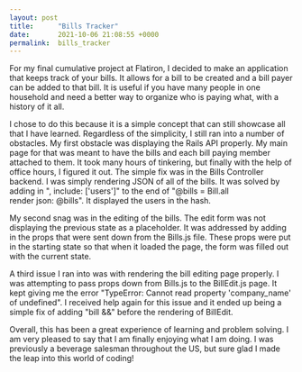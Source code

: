 ```yaml
---
layout: post
title:      "Bills Tracker"
date:       2021-10-06 21:08:55 +0000
permalink:  bills_tracker
---
```




For my final cumulative project at Flatiron, I decided to make an application that keeps track of your bills. It allows for a bill to be created and a bill payer can be added to that bill. It is useful if you have many people in one household and need a better way to organize who is paying what, with a history of it all. 

I chose to do this because it is a simple concept that can still showcase all that I have learned. Regardless of the simplicity, I still ran into a number of obstacles. My first obstacle was displaying the Rails API properly. My main page for that was meant to have the bills and each bill paying member attached to them. It took many hours of tinkering, but finally with the help of office hours, I figured it out. The simple fix was in the Bills Controller backend. I was simply rendering JSON of all of the bills. It was solved by adding in ", include: ['users']" to the end of "@bills = Bill.all       
render json: @bills". It displayed the users in the hash. 

My second snag was in the editing of the bills. The edit form was not displaying the previous state as a placeholder. It was addressed by adding in the props that were sent down from the Bills.js file. These props were put in the starting state so that when it loaded the page, the form was filled out with the current state. 

A third issue I ran into was with rendering the bill editing page properly. I was attempting to pass props down from Bills.js to the BillEdit.js page. It kept giving me the error "TypeError: Cannot read property 'company_name' of undefined". I received help again for this issue and it ended up being a simple fix of adding "bill &&" before the rendering of BillEdit. 

Overall, this has been a great experience of learning and problem solving. I am very pleased to say that I am finally enjoying what I am doing. I was previously a beverage salesman throughout the US, but sure glad I made the leap into this world of coding!


